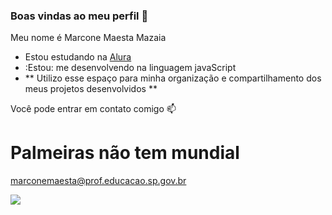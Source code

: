 ### Boas vindas ao meu perfil 💙

Meu nome é Marcone Maesta Mazaia
- Estou estudando na [Alura](https://www.alura.com.br)
- :Estou: me desenvolvendo na linguagem javaScript
- ** Utilizo  esse espaço para minha organização e compartilhamento dos meus projetos desenvolvidos **

 Você pode entrar em contato comigo 📫

# Palmeiras não tem mundial #

marconemaesta@prof.educacao.sp.gov.br

![](https://media1.tenor.com/m/RddAsOMN-w0AAAAC/143-filiny-143.gif)




